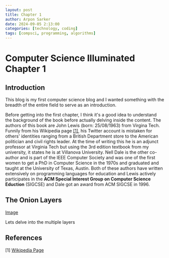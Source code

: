 ```yaml
---
layout: post
title: Chapter 1
author: Arpon Sarker
date: 2024-09-05 2:13:00
categories: [technology, coding]
tags: [compsci, programming, algorithms]
---
```


# Computer Science Illuminated Chapter 1

## Introduction
This blog is my first computer science blog and I wanted something with the breadth of the entire field to serve as an introduction.

Before getting into the first chapter, I think it's a good idea to understand the background of the book before actually delving inside the content. The authors of this book are John Lewis (born: 25/08/1963) from Virgina Tech. 
Funnily from his Wikipedia page [[1]](#1), his Twitter account is mistaken for others' identities ranging from a British Department store to the American politician and civil rights leader. At the time of writing this he is an adjunct professor at Virginia Tech but using 
the 3rd edition textbook from my university, it states he is at Villanova University. Nell Dale is the other co-author and is part of the IEEE Computer Society and was one of the first women to get a PhD in Computer Science in the 1970s and graduated and taught at the University of Texas, Austin.
Both of these authors have written extensively on programming languages for education and Lewis actively participates in the __ACM Special Interest Group on Computer Science Eduction__ (SIGCSE) and Dale got an award from ACM SIGCSE in 1996.

## The Onion Layers
[Image](img/2024/cs-illuminated-layers.png)

Lets delve into the multiple layers
## References
<a id="1">[1]</a> 
[Wikipedia Page](https://en.wikipedia.org/wiki/John_Lewis_(computer_scientist))
